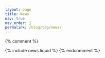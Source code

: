 ```yaml
---
layout: page
title: News
nav: true
nav_order: 2
permalink: /blog/tag/news/
---
```


{% comment %}
<!-- We don't use news.liquid to render news collection anymore -->
{% include news.liquid %}
{% endcomment %}
